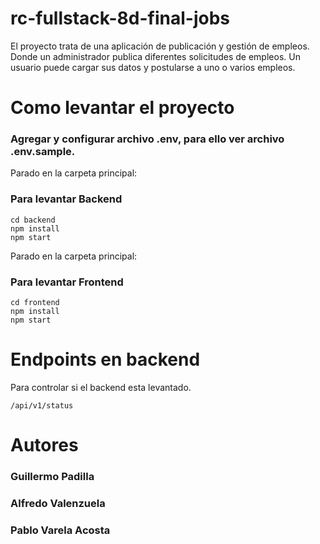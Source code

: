 # rc-fullstack-8d-final-jobs

El proyecto trata de una aplicación de publicación y gestión de empleos.
Donde un administrador publica diferentes solicitudes de empleos.
Un usuario puede cargar sus datos y postularse a uno o varios empleos.

# Como levantar el proyecto
### Agregar y configurar archivo .env, para ello ver archivo .env.sample.

Parado en la carpeta principal:

###  Para levantar Backend
```
cd backend
npm install
npm start
```

Parado en la carpeta principal:

### Para levantar Frontend
```
cd frontend
npm install
npm start
```

# Endpoints en backend

Para controlar si el backend esta levantado.
```
/api/v1/status
```

# Autores
### Guillermo Padilla
### Alfredo Valenzuela
### Pablo Varela Acosta

